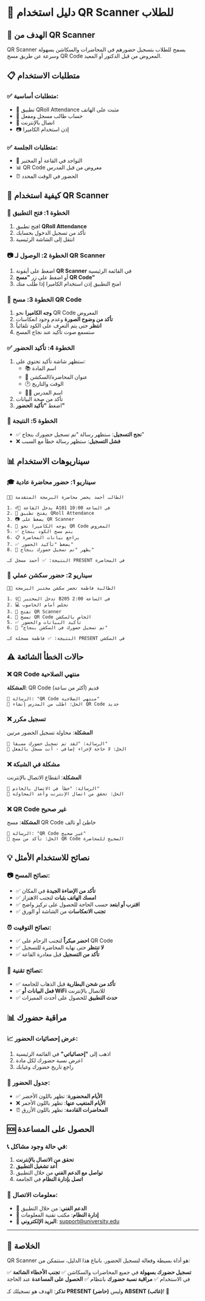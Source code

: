 # 📱 دليل استخدام QR Scanner للطلاب

## 🎯 الهدف من QR Scanner

QR Scanner يسمح للطلاب بتسجيل حضورهم في المحاضرات والسكاشن بسهولة وسرعة عن طريق مسح QR Code المعروض من قبل الدكتور أو المعيد.

## 📋 متطلبات الاستخدام

### ✅ متطلبات أساسية:
- 📱 تطبيق QRoll Attendance مثبت على الهاتف
- 🔐 حساب طالب مسجل ومفعل
- 📶 اتصال بالإنترنت
- 📷 إذن استخدام الكاميرا

### ✅ متطلبات الجلسة:
- 🏫 التواجد في القاعة أو المختبر
- 📊 QR Code معروض من قبل المدرس
- ⏰ الحضور في الوقت المحدد

## 🚀 كيفية استخدام QR Scanner

### 📱 الخطوة 1: فتح التطبيق
1. افتح تطبيق **QRoll Attendance**
2. تأكد من تسجيل الدخول بحسابك
3. انتقل إلى الشاشة الرئيسية

### 📷 الخطوة 2: الوصول لـ QR Scanner
1. اضغط على أيقونة **QR Scanner** في القائمة الرئيسية
2. أو اضغط على زر **"مسح QR Code"**
3. امنح التطبيق إذن استخدام الكاميرا إذا طُلب منك

### 🎯 الخطوة 3: مسح QR Code
1. **وجه الكاميرا** نحو QR Code المعروض
2. **تأكد من وضوح الصورة** وعدم وجود انعكاسات
3. **انتظر** حتى يتم التعرف على الكود تلقائياً
4. ستسمع صوت تأكيد عند نجاح المسح

### ✅ الخطوة 4: تأكيد الحضور
1. ستظهر شاشة تأكيد تحتوي على:
   - 📚 اسم المادة
   - 📖 عنوان المحاضرة/السكشن
   - 🕐 الوقت والتاريخ
   - 👨‍🏫 اسم المدرس
2. تأكد من صحة البيانات
3. اضغط **"تأكيد الحضور"**

### 🎉 الخطوة 5: النتيجة
- ✅ **نجح التسجيل**: ستظهر رسالة "تم تسجيل حضورك بنجاح"
- ❌ **فشل التسجيل**: ستظهر رسالة خطأ مع السبب

## 📊 سيناريوهات الاستخدام

### 🎓 سيناريو 1: حضور محاضرة عادية

```
👨‍🎓 الطالب أحمد يحضر محاضرة البرمجة المتقدمة

1. 🚶‍♂️ يدخل القاعة A101 في الساعة 10:00
2. 📱 يفتح تطبيق QRoll Attendance
3. 📷 يضغط على QR Scanner
4. 🎯 يوجه الكاميرا نحو QR Code المعروض
5. ✅ يتم مسح الكود بنجاح
6. 📋 يراجع بيانات المحاضرة
7. ✅ يضغط "تأكيد الحضور"
8. 🎉 يظهر "تم تسجيل حضورك بنجاح"

النتيجة: ✅ أحمد مسجل كـ PRESENT في المحاضرة
```

### 🧪 سيناريو 2: حضور سكشن عملي

```
👩‍🎓 الطالبة فاطمة تحضر سكشن مختبر البرمجة

1. 🚶‍♀️ تدخل المختبر B205 في الساعة 2:00
2. 💻 تجلس أمام الحاسوب
3. 📱 تفتح QR Scanner
4. 🎯 تمسح QR Code الخاص بالسكشن
5. ✅ تأكيد البيانات والحضور
6. 🎉 "تم تسجيل حضورك في السكشن بنجاح"

النتيجة: ✅ فاطمة مسجلة كـ PRESENT في السكشن
```

## ⚠️ حالات الخطأ الشائعة

### ❌ QR Code منتهي الصلاحية
**المشكلة**: QR Code قديم (أكثر من ساعة)
```
📱 الرسالة: "QR Code منتهي الصلاحية"
🔧 الحل: اطلب من المدرس إنشاء QR Code جديد
```

### ❌ تسجيل مكرر
**المشكلة**: محاولة تسجيل الحضور مرتين
```
📱 الرسالة: "لقد تم تسجيل حضورك مسبقاً"
🔧 الحل: لا حاجة لإجراء إضافي - أنت مسجل بالفعل
```

### ❌ مشكلة في الشبكة
**المشكلة**: انقطاع الاتصال بالإنترنت
```
📱 الرسالة: "خطأ في الاتصال بالخادم"
🔧 الحل: تحقق من اتصال الإنترنت وأعد المحاولة
```

### ❌ QR Code غير صحيح
**المشكلة**: مسح QR Code خاطئ أو تالف
```
📱 الرسالة: "QR Code غير صحيح"
🔧 الحل: تأكد من مسح QR Code الصحيح للمحاضرة
```

## 💡 نصائح للاستخدام الأمثل

### 📷 نصائح المسح:
- ✅ **تأكد من الإضاءة الجيدة** في المكان
- ✅ **امسك الهاتف بثبات** لتجنب الاهتزاز
- ✅ **اقترب أو ابتعد** حسب الحاجة للحصول على تركيز واضح
- ✅ **تجنب الانعكاسات** من الشاشة أو الورق

### ⏰ نصائح التوقيت:
- ✅ **احضر مبكراً** لتجنب الزحام على QR Code
- ✅ **لا تنتظر** حتى نهاية المحاضرة للتسجيل
- ✅ **تأكد من التسجيل** قبل مغادرة القاعة

### 🔋 نصائح تقنية:
- ✅ **تأكد من شحن البطارية** قبل الذهاب للجامعة
- ✅ **فعل البيانات أو WiFi** للاتصال بالإنترنت
- ✅ **حدث التطبيق** للحصول على أحدث المميزات

## 📊 مراقبة حضورك

### 📈 عرض إحصائيات الحضور:
1. اذهب إلى **"إحصائياتي"** في القائمة الرئيسية
2. اعرض نسبة حضورك لكل مادة
3. راجع تاريخ حضورك وغيابك

### 📅 جدول الحضور:
- ✅ **الأيام المحضورة**: تظهر باللون الأخضر
- ❌ **الأيام المتغيب عنها**: تظهر باللون الأحمر
- ⏰ **المحاضرات القادمة**: تظهر باللون الأزرق

## 🆘 الحصول على المساعدة

### 📞 في حالة وجود مشاكل:
1. **تحقق من الاتصال بالإنترنت**
2. **أعد تشغيل التطبيق**
3. **تواصل مع الدعم الفني** من خلال التطبيق
4. **اتصل بإدارة النظام** في الجامعة

### 📧 معلومات الاتصال:
- 📱 **الدعم الفني**: من خلال التطبيق
- 🏫 **إدارة النظام**: مكتب تقنية المعلومات
- 📧 **البريد الإلكتروني**: support@university.edu

---

## 🎯 الخلاصة

QR Scanner هو أداة بسيطة وفعالة لتسجيل الحضور. باتباع هذا الدليل، ستتمكن من:

✅ **تسجيل حضورك بسهولة** في جميع المحاضرات والسكاشن
✅ **تجنب الأخطاء الشائعة** في الاستخدام
✅ **مراقبة نسبة حضورك** بانتظام
✅ **الحصول على المساعدة** عند الحاجة

**تذكر**: الهدف هو تسجيلك كـ **PRESENT (حاضر)** وليس **ABSENT (غائب)**! 🎉
